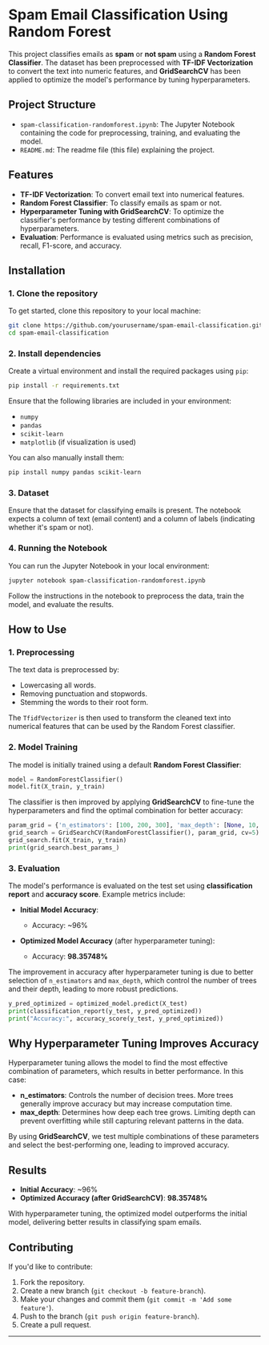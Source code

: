 # Spam Email Classification Using Random Forest

This project classifies emails as **spam** or **not spam** using a **Random Forest Classifier**. The dataset has been preprocessed with **TF-IDF Vectorization** to convert the text into numeric features, and **GridSearchCV** has been applied to optimize the model's performance by tuning hyperparameters.

## Project Structure

- `spam-classification-randomforest.ipynb`: The Jupyter Notebook containing the code for preprocessing, training, and evaluating the model.
- `README.md`: The readme file (this file) explaining the project.

## Features

- **TF-IDF Vectorization**: To convert email text into numerical features.
- **Random Forest Classifier**: To classify emails as spam or not.
- **Hyperparameter Tuning with GridSearchCV**: To optimize the classifier's performance by testing different combinations of hyperparameters.
- **Evaluation**: Performance is evaluated using metrics such as precision, recall, F1-score, and accuracy.

## Installation

### 1. Clone the repository

To get started, clone this repository to your local machine:

```bash
git clone https://github.com/yourusername/spam-email-classification.git
cd spam-email-classification
```

### 2. Install dependencies

Create a virtual environment and install the required packages using `pip`:

```bash
pip install -r requirements.txt
```

Ensure that the following libraries are included in your environment:

- `numpy`
- `pandas`
- `scikit-learn`
- `matplotlib` (if visualization is used)

You can also manually install them:

```bash
pip install numpy pandas scikit-learn
```

### 3. Dataset

Ensure that the dataset for classifying emails is present. The notebook expects a column of text (email content) and a column of labels (indicating whether it's spam or not).

### 4. Running the Notebook

You can run the Jupyter Notebook in your local environment:

```bash
jupyter notebook spam-classification-randomforest.ipynb
```

Follow the instructions in the notebook to preprocess the data, train the model, and evaluate the results.

## How to Use

### 1. Preprocessing

The text data is preprocessed by:
- Lowercasing all words.
- Removing punctuation and stopwords.
- Stemming the words to their root form.
  
The `TfidfVectorizer` is then used to transform the cleaned text into numerical features that can be used by the Random Forest classifier.

### 2. Model Training

The model is initially trained using a default **Random Forest Classifier**:

```python
model = RandomForestClassifier()
model.fit(X_train, y_train)
```

The classifier is then improved by applying **GridSearchCV** to fine-tune the hyperparameters and find the optimal combination for better accuracy:

```python
param_grid = {'n_estimators': [100, 200, 300], 'max_depth': [None, 10, 20, 30]}
grid_search = GridSearchCV(RandomForestClassifier(), param_grid, cv=5)
grid_search.fit(X_train, y_train)
print(grid_search.best_params_)
```

### 3. Evaluation

The model's performance is evaluated on the test set using **classification report** and **accuracy score**. Example metrics include:

- **Initial Model Accuracy**: 
  - Accuracy: ~96%
  
- **Optimized Model Accuracy** (after hyperparameter tuning):
  - Accuracy: **98.35748%**

The improvement in accuracy after hyperparameter tuning is due to better selection of `n_estimators` and `max_depth`, which control the number of trees and their depth, leading to more robust predictions.

```python
y_pred_optimized = optimized_model.predict(X_test)
print(classification_report(y_test, y_pred_optimized))
print("Accuracy:", accuracy_score(y_test, y_pred_optimized))
```

## Why Hyperparameter Tuning Improves Accuracy

Hyperparameter tuning allows the model to find the most effective combination of parameters, which results in better performance. In this case:
- **n_estimators**: Controls the number of decision trees. More trees generally improve accuracy but may increase computation time.
- **max_depth**: Determines how deep each tree grows. Limiting depth can prevent overfitting while still capturing relevant patterns in the data.

By using **GridSearchCV**, we test multiple combinations of these parameters and select the best-performing one, leading to improved accuracy.

## Results

- **Initial Accuracy**: ~96%  
- **Optimized Accuracy (after GridSearchCV)**: **98.35748%**

With hyperparameter tuning, the optimized model outperforms the initial model, delivering better results in classifying spam emails.

## Contributing

If you'd like to contribute:
1. Fork the repository.
2. Create a new branch (`git checkout -b feature-branch`).
3. Make your changes and commit them (`git commit -m 'Add some feature'`).
4. Push to the branch (`git push origin feature-branch`).
5. Create a pull request.

---
